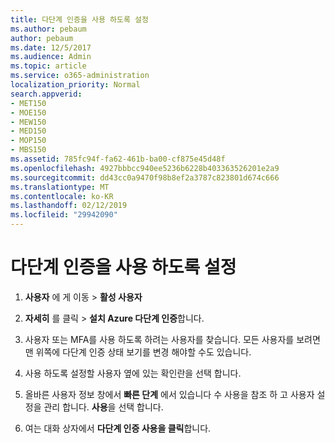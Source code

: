 ```yaml
---
title: 다단계 인증을 사용 하도록 설정
ms.author: pebaum
author: pebaum
ms.date: 12/5/2017
ms.audience: Admin
ms.topic: article
ms.service: o365-administration
localization_priority: Normal
search.appverid:
- MET150
- MOE150
- MEW150
- MED150
- MOP150
- MBS150
ms.assetid: 785fc94f-fa62-461b-ba00-cf875e45d48f
ms.openlocfilehash: 4927bbbcc940ee5236b6228b403363526201e2a9
ms.sourcegitcommit: dd43cc0a9470f98b8ef2a3787c823801d674c666
ms.translationtype: MT
ms.contentlocale: ko-KR
ms.lasthandoff: 02/12/2019
ms.locfileid: "29942090"
---
```

# <a name="enable-multi-factor-authentication"></a>다단계 인증을 사용 하도록 설정

1. **사용자** 에 게 이동 \> **활성 사용자**
    
2. **자세히** 를 클릭 \> **설치 Azure 다단계 인증**합니다. 
    
3. 사용자 또는 MFA를 사용 하도록 하려는 사용자를 찾습니다. 모든 사용자를 보려면 맨 위쪽에 다단계 인증 상태 보기를 변경 해야할 수도 있습니다.
    
4. 사용 하도록 설정할 사용자 옆에 있는 확인란을 선택 합니다.
    
5.  올바른 사용자 정보 창에서 **빠른 단계** 에서 있습니다 수 사용을 참조 하 고 사용자 설정을 관리 합니다. **사용**을 선택 합니다. 
    
6. 여는 대화 상자에서 **다단계 인증 사용을 클릭**합니다. 
    

